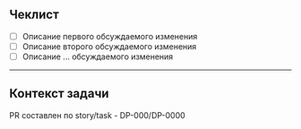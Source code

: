 <!-- 
## Рекомендация к заполнения PR

- PR составляется и заполняется каждым автором индивидуально.
- По мере необходимости, заполните предложенные поля внутри предложенного шаблона, либо удалите ненужное конкретно Вам.
- В чек листе обязательно перечислите те изменения которые были произведены, по мере необходимости добавьте/удалите поля списка
- Обязательно укажите задачу по которой была произведена работа

### Заголовок PR должен содержать полезную информацию

тип(<scope> необязательно): описание выполненных изменений по задаче

пример: feat(service): реализованы новые возможности приложения

#### Типы

fix : коммит типа fix исправляет баг в вашем коде

feat: коммит типа feat добавляет новую функцию в ваш код

BREAKING CHANGE или ! после основного типа - нарушение обратной совместимости

так же возможно использование типов build, chore, ci, docs, style, refactor, perf, test и другие.

### Одна задача в жире = Одна ветка в репозитории = Один Pull request
-->

<!--
Не официальный комментарий от автора PR.
-->

## Чеклист

- [ ] Описание первого обсуждаемого изменения
- [ ] Описание второго обсуждаемого изменения
- [ ] Описание ... обсуждаемого изменения

---

## Контекст задачи

PR составлен по story/task - DP-000/DP-0000

<!--
## Примечания
Важное примечание, на которое следует обратить внимание!
-->